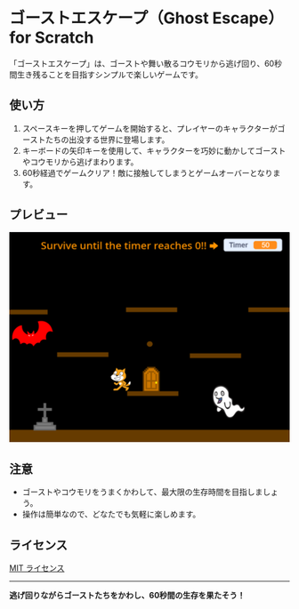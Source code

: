 # ゴーストエスケープ（Ghost Escape）for Scratch

「ゴーストエスケープ」は、ゴーストや舞い散るコウモリから逃げ回り、60秒間生き残ることを目指すシンプルで楽しいゲームです。

## 使い方

1. スペースキーを押してゲームを開始すると、プレイヤーのキャラクターがゴーストたちの出没する世界に登場します。
2. キーボードの矢印キーを使用して、キャラクターを巧妙に動かしてゴーストやコウモリから逃げまわります。
3. 60秒経過でゲームクリア！敵に接触してしまうとゲームオーバーとなります。

## プレビュー

<div align="center">
  <a href="https://scratch.mit.edu/projects/953840424/" target="_blank">
    <img src="screenshot.png" width="600" >
  </a>
</div>

## 注意

- ゴーストやコウモリをうまくかわして、最大限の生存時間を目指しましょう。
- 操作は簡単なので、どなたでも気軽に楽しめます。

## ライセンス

[MIT ライセンス](LICENSE)

---

**逃げ回りながらゴーストたちをかわし、60秒間の生存を果たそう！**


